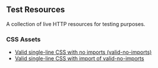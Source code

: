 ## Test Resources

A collection of live HTTP resources for testing purposes.

### CSS Assets

- [Valid single-line CSS with no imports (valid-no-imports)](https://webignition.github.io/test-resources/assets/valid-no-imports.css)
- [Valid single-line CSS with import of valid-no-imports](https://webignition.github.io/test-resources/assets/valid-no-imports.css)
